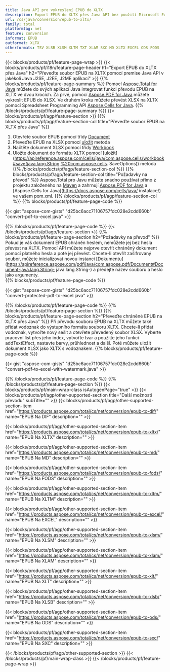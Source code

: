 ```yaml
---
title: Java API pro vykreslení EPUB do XLTX
description: Export EPUB do XLTX přes Java API bez použití Microsoft Excel nebo Adobe Reader
url: /cs/java/conversion/epub-to-xltx/
family: total
platformtag: net
feature: conversion
informat: EPUB
outformat: XLTX
otherformats: TSV XLSB XLSM XLTM TXT XLAM SXC MD XLTX EXCEL ODS FODS
---
```

{{< blocks/products/pf/feature-page-wrap >}}
{{< blocks/products/pf/i18n/feature-page-header h1="Export EPUB do XLTX přes Java" h2="Převeďte soubor EPUB na XLTX pomocí premise Java API v jakékoli Java J2SE, J2EE, J2ME aplikací" >}}
{{% blocks/products/pf/feature-page-summary %}}
Pomocí [Aspose.Total for Java](https://products.aspose.com/total/java/) můžete do svých aplikací Java integrovat funkci převodu EPUB na XLTX ve dvou krocích. Za prvé, pomocí [Aspose.PDF for Java](https://products.aspose.com/pdf/java/) můžete vykreslit EPUB do XLSX. Ve druhém kroku můžete převést XLSX na XLTX pomocí Spreadsheet Programming API [Aspose.Cells for Java](https://products.aspose.com/cells/java/).
{{% /blocks/products/pf/feature-page-summary  %}}
{{< blocks/products/pf/agp/feature-section >}}
{{% blocks/products/pf/agp/feature-section-col title="Převeďte soubor EPUB na XLTX přes Java" %}}
1. Otevřete soubor EPUB pomocí třídy [Document](https://apireference.aspose.com/pdf/java/com.aspose.pdf/Document)
2. Převeďte EPUB na XLSX pomocí [uložit](https://apireference.aspose.com/pdf/java/com.aspose.pdf/Document#save-java.lang.String-com.aspose.pdf.SaveOptions- ) metoda
3. Načtěte dokument XLSX pomocí třídy [Workbook](https://apireference.aspose.com/cells/java/com.aspose.cells/Workbook)
4. Uložte dokument do formátu XLTX pomocí [uložit](https://apireference.aspose.com/cells/java/com.aspose.cells/workbook#save(java.lang.String,%20com.aspose.cells. SaveOptions)) metoda
{{% /blocks/products/pf/agp/feature-section-col %}}
{{% blocks/products/pf/agp/feature-section-col title="Požadavky na převod" %}}
Aspose.Total pro Javu můžete snadno používat přímo z projektu založeného na [Maven](https://repository.aspose.com/webapp/#/artifacts/browse/tree/General/repo/com/aspose/aspose-total) a zahrnují [Aspose.PDF for Java](https://docs.aspose.com/pdf/java/installation/) a [Aspose.Cells for Java](https://docs.aspose.com/cells/java/ instalace/) ve vašem pom.xml.
{{% /blocks/products/pf/agp/feature-section-col %}}
{{% blocks/products/pf/feature-page-code %}}

{{< gist "aspose-com-gists" "d25bc6acc71106757fdc028e2cdd660b" "convert-pdf-to-excel.java" >}}


{{% /blocks/products/pf/feature-page-code %}}
{{< /blocks/products/pf/agp/feature-section >}}
{{% blocks/products/pf/feature-page-section  h2="Požadavky na převod" %}}
Pokud je váš dokument EPUB chráněn heslem, nemůžete jej bez hesla převést na XLTX. Pomocí API můžete nejprve otevřít chráněný dokument pomocí platného hesla a poté jej převést. Chcete-li otevřít zašifrovaný soubor, můžete inicializovat novou instanci [Dokumentu](https://apireference.aspose.com/pdf/java/com.aspose.pdf/Document#Document-java.lang.String- java.lang.String-) a předejte název souboru a heslo jako argumenty.  
{{% blocks/products/pf/feature-page-code %}}

{{< gist "aspose-com-gists" "d25bc6acc71106757fdc028e2cdd660b" "convert-protected-pdf-to-excel.java" >}}

{{% /blocks/products/pf/feature-page-code  %}}
{{% /blocks/products/pf/feature-page-section %}}
{{% blocks/products/pf/feature-page-section  h2="Převeďte chráněné EPUB na XLTX přes Java" %}}
Při převodu souboru EPUB na XLTX můžete také přidat vodoznak do výstupního formátu souboru XLTX. Chcete-li přidat vodoznak, vytvořte nový sešit a otevřete převedený soubor XLSX. Vyberte pracovní list přes jeho index, vytvořte tvar a použijte jeho funkci addTextEffect, nastavte barvy, průhlednost a další. Poté můžete uložit dokument XLSX jako XLTX s vodoznakem. 
{{% blocks/products/pf/feature-page-code %}}

{{< gist "aspose-com-gists" "d25bc6acc71106757fdc028e2cdd660b" "convert-pdf-to-excel-with-watermark.java" >}}

{{% /blocks/products/pf/feature-page-code  %}}
{{% /blocks/products/pf/feature-page-section %}}
{{< blocks/products/pf/main-wrap-class isAutogenPage="true" >}}
{{< blocks/products/pf/agp/other-supported-section title="Další možnosti převodu" subTitle="" >}}
{{< blocks/products/pf/agp/other-supported-section-item href="https://products.aspose.com/total/cs/net/conversion/epub-to-dif/" name="EPUB Na DIF" description="" >}}

{{< blocks/products/pf/agp/other-supported-section-item href="https://products.aspose.com/total/cs/net/conversion/epub-to-xltx/" name="EPUB Na XLTX" description="" >}}

{{< blocks/products/pf/agp/other-supported-section-item href="https://products.aspose.com/total/cs/net/conversion/epub-to-md/" name="EPUB Na MD" description="" >}}

{{< blocks/products/pf/agp/other-supported-section-item href="https://products.aspose.com/total/cs/net/conversion/epub-to-fods/" name="EPUB Na FODS" description="" >}}

{{< blocks/products/pf/agp/other-supported-section-item href="https://products.aspose.com/total/cs/net/conversion/epub-to-xltm/" name="EPUB Na XLTM" description="" >}}

{{< blocks/products/pf/agp/other-supported-section-item href="https://products.aspose.com/total/cs/net/conversion/epub-to-excel/" name="EPUB Na EXCEL" description="" >}}

{{< blocks/products/pf/agp/other-supported-section-item href="https://products.aspose.com/total/cs/net/conversion/epub-to-xlsm/" name="EPUB Na XLSM" description="" >}}

{{< blocks/products/pf/agp/other-supported-section-item href="https://products.aspose.com/total/cs/net/conversion/epub-to-xlam/" name="EPUB Na XLAM" description="" >}}

{{< blocks/products/pf/agp/other-supported-section-item href="https://products.aspose.com/total/cs/net/conversion/epub-to-xlt/" name="EPUB Na XLT" description="" >}}

{{< blocks/products/pf/agp/other-supported-section-item href="https://products.aspose.com/total/cs/net/conversion/epub-to-xlsb/" name="EPUB Na XLSB" description="" >}}

{{< blocks/products/pf/agp/other-supported-section-item href="https://products.aspose.com/total/cs/net/conversion/epub-to-ods/" name="EPUB Na ODS" description="" >}}

{{< blocks/products/pf/agp/other-supported-section-item href="https://products.aspose.com/total/cs/net/conversion/epub-to-sxc/" name="EPUB Na SXC" description="" >}}


{{< /blocks/products/pf/agp/other-supported-section >}}
{{< /blocks/products/pf/main-wrap-class >}}
{{< /blocks/products/pf/feature-page-wrap >}}
